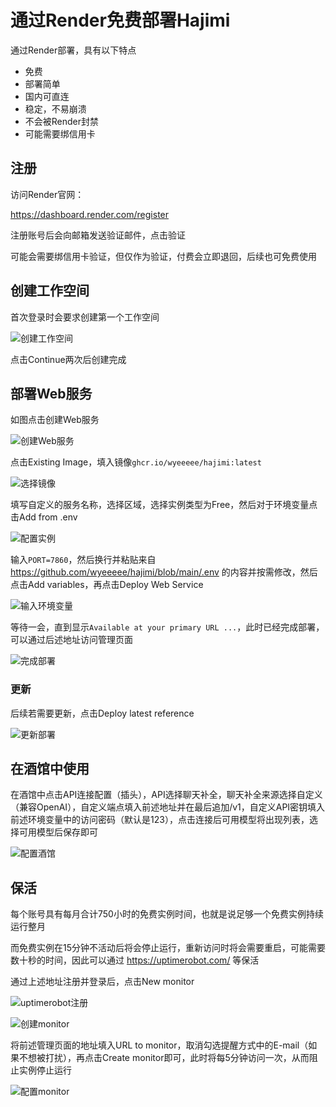 # 通过Render免费部署Hajimi


通过Render部署，具有以下特点

- 免费
- 部署简单
- 国内可直连
- 稳定，不易崩溃
- 不会被Render封禁
- 可能需要绑信用卡



## 注册

访问Render官网：

https://dashboard.render.com/register

注册账号后会向邮箱发送验证邮件，点击验证

可能会需要绑信用卡验证，但仅作为验证，付费会立即退回，后续也可免费使用

## 创建工作空间

首次登录时会要求创建第一个工作空间

![创建工作空间](./img/render/1.png)

点击Continue两次后创建完成

## 部署Web服务

如图点击创建Web服务

![创建Web服务](./img/render/2.png)

点击Existing Image，填入镜像`ghcr.io/wyeeeee/hajimi:latest`

![选择镜像](./img/render/3.png)

填写自定义的服务名称，选择区域，选择实例类型为Free，然后对于环境变量点击Add from .env

![配置实例](./img/render/4.png)

输入`PORT=7860`，然后换行并粘贴来自 https://github.com/wyeeeee/hajimi/blob/main/.env 的内容并按需修改，然后点击Add variables，再点击Deploy Web Service

![输入环境变量](./img/render/5.png)

等待一会，直到显示`Available at your primary URL ...`，此时已经完成部署，可以通过后述地址访问管理页面

![完成部署](./img/render/6.png)

### 更新

后续若需要更新，点击Deploy latest reference

![更新部署](./img/render/7.png)

## 在酒馆中使用

在酒馆中点击API连接配置（插头），API选择聊天补全，聊天补全来源选择自定义（兼容OpenAI），自定义端点填入前述地址并在最后追加/v1，自定义API密钥填入前述环境变量中的访问密码（默认是123），点击连接后可用模型将出现列表，选择可用模型后保存即可

![配置酒馆](./img/render/8.png)

## 保活

每个账号具有每月合计750小时的免费实例时间，也就是说足够一个免费实例持续运行整月

而免费实例在15分钟不活动后将会停止运行，重新访问时将会需要重启，可能需要数十秒的时间，因此可以通过 https://uptimerobot.com/ 等保活

通过上述地址注册并登录后，点击New monitor

![uptimerobot注册](./img/render/9.png)

![创建monitor](./img/render/10.png)

将前述管理页面的地址填入URL to monitor，取消勾选提醒方式中的E-mail（如果不想被打扰），再点击Create monitor即可，此时将每5分钟访问一次，从而阻止实例停止运行

![配置monitor](./img/render/11.png)